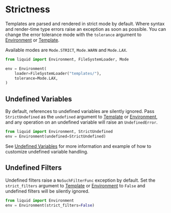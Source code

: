 # Strictness

Templates are parsed and rendered in strict mode by default. Where syntax and render-time type
errors raise an exception as soon as possible. You can change the error tolerance mode with the
`tolerance` argument to [Environment](../api/Environment) or [Template](../api/Template).

Available modes are `Mode.STRICT`, `Mode.WARN` and `Mode.LAX`.

```python
from liquid import Environment, FileSystemLoader, Mode

env = Environment(
    loader=FileSystemLoader("templates/"),
    tolerance=Mode.LAX,
)
```

## Undefined Variables

By default, references to undefined variables are silently ignored. Pass `StrictUndefined` as the `undefined` argument to [Template](../api/Template) or [Environment](../api/Environment), and any operation on an undefined variable will raise an `UndefinedError`.

```python
from liquid import Environment, StrictUndefined
env = Environment(undefined=StrictUndefined)
```

See [Undefined Variables](../guides/undefined-variables) for more information and example of how to customize undefined variable handling.

## Undefined Filters

Undefined filters raise a `NoSuchFilterFunc` exception by default. Set the `strict_filters`
argument to [Template](../api/Template) or [Environment](../api/Environment) to `False` and
undefined filters will be silently ignored.

```python
from liquid import Environment
env = Environment(strict_filters=False)
```
